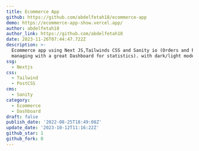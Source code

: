 ```yaml
---
title: Ecommerce App
github: https://github.com/abdelfetah18/ecommerce-app
demo: https://ecommerce-app-show.vercel.app/
author: abdelfetah18
author_link: https://github.com/abdelfetah18
date: 2023-11-26T07:44:47.722Z
description: >-
  Ecommerce app using Next JS,Tailwinds CSS and Sanity io (Orders and Products
  managing with a great Dashboard for statistics). with dark/light mode theme.
ssg:
  - Nextjs
css:
  - Tailwind
  - PostCSS
cms:
  - Sanity
category:
  - Ecommerce
  - Dashboard
draft: false
publish_date: '2022-08-25T18:49:08Z'
update_date: '2023-10-12T11:16:22Z'
github_star: 1
github_fork: 0
---
```

